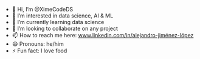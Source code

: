 - 👋 Hi, I’m @XimeCodeDS
- 👀 I’m interested in data science, AI & ML
- 🌱 I’m currently learning data science
- 💞️ I’m looking to collaborate on any project 
- 📫 How to reach me here: www.linkedin.com/in/alejandro-jiménez-lópez
- 😄 Pronouns: he/him
- ⚡ Fun fact: I love food

<!---
XimeCodeDS/XimeCodeDS is a ✨ special ✨ repository because its `README.md` (this file) appears on your GitHub profile.
You can click the Preview link to take a look at your changes.
--->
